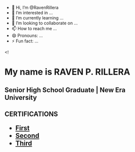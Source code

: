 - 👋 Hi, I’m @RavenRillera
- 👀 I’m interested in ...
- 🌱 I’m currently learning ...
- 💞️ I’m looking to collaborate on ...
- 📫 How to reach me ...
- 😄 Pronouns: ...
- ⚡ Fun fact: ...

<!
<h1>My name is RAVEN P. RILLERA</h1>
<h2>Senior High School Graduate | New Era University</h2>
<h2>CERTIFICATIONS
<ul>
  <a href="youtube.com">
  <li>First</li>
  <li>Second</li>
  <li>Third</li>
</ul>

</h2>

>
